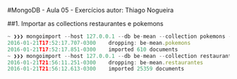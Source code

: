 #MongoDB - Aula 05 - Exercícios
autor: Thiago Nogueira

##1. Importar as collections restaurantes e pokemons
```js
~ ❯❯❯ mongoimport --host 127.0.0.1 --db be-mean --collection pokemons --drop --file ~/Desktop/pokemons.json                                                              2016-01-21T17:52:17.706-0300	connected to: 127.0.0.1
2016-01-21T17:52:17.707-0300	dropping: be-mean.pokemons
2016-01-21T17:52:17.851-0300	imported 610 documents
~ ❯❯❯ mongoimport --host 127.0.0.1 --db be-mean --collection restaurantes --drop --file ~/Desktop/restaurantes.json                                2016-01-21T21:56:11.250-0300	connected to: 127.0.0.1
2016-01-21T21:56:11.251-0300	dropping: be-mean.restaurantes
2016-01-21T21:56:12.613-0300	imported 25359 documents
```
